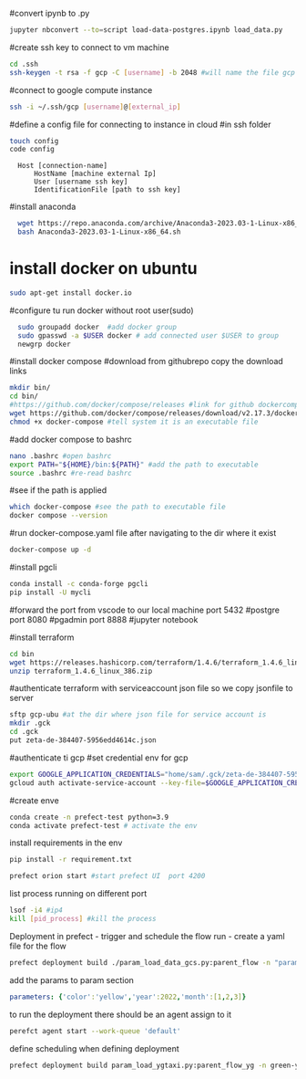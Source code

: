 #convert ipynb to .py
```bash
jupyter nbconvert --to=script load-data-postgres.ipynb load_data.py
```

#create ssh key to connect to vm machine
```bash
cd .ssh
ssh-keygen -t rsa -f gcp -C [username] -b 2048 #will name the file gcp
```

#connect to google compute instance
```bash
ssh -i ~/.ssh/gcp [username]@[external_ip]
```
#define a config file for connecting to instance in cloud #in ssh folder
```bash
touch config 
code config
```

      Host [connection-name]
          HostName [machine external Ip]
          User [username ssh key]
          IdentificationFile [path to ssh key]


#install anaconda
```bash
  wget https://repo.anaconda.com/archive/Anaconda3-2023.03-1-Linux-x86_64.sh
  bash Anaconda3-2023.03-1-Linux-x86_64.sh
```
  #  install docker on ubuntu

  ```bash
  sudo apt-get install docker.io
  ```

  #configure tu run docker without root user(sudo)
  ```bash
    sudo groupadd docker  #add docker group
    sudo gpasswd -a $USER docker # add connected user $USER to group
    newgrp docker 
```
#install docker compose 
#download from githubrepo copy the download links

```bash
mkdir bin/
cd bin/
#https://github.com/docker/compose/releases #link for github dockercompose
wget https://github.com/docker/compose/releases/download/v2.17.3/docker-compose-linux-x86_64 -O docker-compose #out pou to docker-compose 
chmod +x docker-compose #tell system it is an executable file
```
#add docker compose to bashrc
```bash
nano .bashrc #open bashrc
export PATH="${HOME}/bin:${PATH}" #add the path to executable
source .bashrc #re-read bashrc
```

#see if the path is applied
```bash
which docker-compose #see the path to executable file
docker compose --version
```

#run docker-compose.yaml file after navigating to the dir where it exist
```bash
docker-compose up -d
```

#install pgcli
```bash
conda install -c conda-forge pgcli
pip install -U mycli 
```

#forward the port from vscode to our local machine
port 5432 #postgre
port 8080 #pgadmin
port 8888 #jupyter notebook


#install terraform
```bash
cd bin
wget https://releases.hashicorp.com/terraform/1.4.6/terraform_1.4.6_linux_386.zip
unzip terraform_1.4.6_linux_386.zip
```

#authenticate terraform with serviceaccount json file so we copy jsonfile to server
```bash
sftp gcp-ubu #at the dir where json file for service account is
mkdir .gck
cd .gck
put zeta-de-384407-5956edd4614c.json
```
#authenticate ti gcp
#set credential env for gcp
```bash
export GOOGLE_APPLICATION_CREDENTIALS="home/sam/.gck/zeta-de-384407-5956edd4614c.json"
gcloud auth activate-service-account --key-file=$GOOGLE_APPLICATION_CREDENTIALS #to authenticate to   gcloud
```

#create enve 
```bash
conda create -n prefect-test python=3.9
conda activate prefect-test # activate the env
```

install requirements in the env
```bash 
pip install -r requirement.txt
```
```bash
prefect orion start #start prefect UI  port 4200
```

list process running on different port
```bash 
lsof -i4 #ip4
kill [pid_process] #kill the process
```

Deployment in prefect - trigger and schedule the flow run - create a yaml file for the flow
```bash
prefect deployment build ./param_load_data_gcs.py:parent_flow -n "parametrised etl"
```
add the params to param section
```yaml
parameters: {'color':'yellow','year':2022,'month':[1,2,3]}
```
to run the deployment there should be an agent assign to it
```bash
perefct agent start --work-queue 'default'
```

define scheduling when defining deployment
```bash
prefect deployment build param_load_ygtaxi.py:parent_flow_yg -n green-yellow-taxi --cron "0 0 * * *" -a